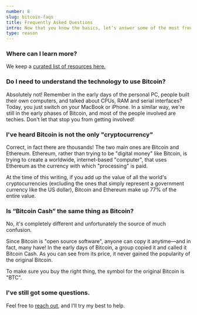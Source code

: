 ```yaml
---
number: 8
slug: bitcoin-faqs
title: Frequently Asked Questions
intro: Now that you know the basics, let’s answer some of the most frequently asked questions.
type: reason
---
```


### Where can I learn more?

We keep a [curated list of resources here.](/resources)

### Do I need to understand the technology to use Bitcoin?

Absolutely not! Remember in the early days of the personal PC, people built their own computers, and talked about CPUs, RAM and serial interfaces? Today, you just switch on your MacBook or iPhone. In a similar way, we're still in the early phases of Bitcoin, and most of the people involved are techies. Don't let that stop you from getting involved!

### I've heard Bitcoin is not the only "cryptocurrency"

Correct, in fact there are thousands! The two main ones are Bitcoin and Ethereum. Ethereum, rather than trying to be "digital money" like Bitcoin, is trying to create a worldwide, internet-based "computer", that uses Ethereum as the currency with which "processing" is paid.

At the time of this writing, if you add up the value of all the world's cryptocurrencies (excluding the ones that simply represent a government currency like the US dollar), Bitcoin and Ethereum make up 77% of the entire value.

### Is “Bitcoin Cash” the same thing as Bitcoin?

No, it's completely different and unfortunately the source of much confusion.

Since Bitcoin is "open source software", anyone can copy it anytime—and in fact, many have! In the early days of Bitcoin, a group copied it and called it Bitcoin Cash. As you can see from its price, it never gained the popularity of the original Bitcoin.

To make sure you buy the right thing, the symbol for the original Bitcoin is "BTC".

### I've still got some questions.

Feel free to [reach out](/about/), and I'll try my best to help.

